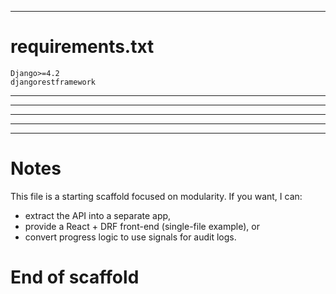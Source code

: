 






---

# requirements.txt

```
Django>=4.2
djangorestframework
```


---




---






---



---




---

# Notes

This file is a starting scaffold focused on modularity. If you want, I can:
- extract the API into a separate app,
- provide a React + DRF front-end (single-file example), or
- convert progress logic to use signals for audit logs.


# End of scaffold
